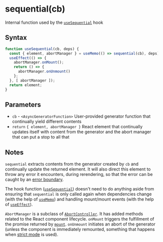 # sequential(cb)

Internal function used by the [`useSequential`](./useSequential) hook

## Syntax

```js
function useSequential(cb, deps) {
  const { element, abortManager } = useMemo(() => sequential(cb), deps);
  useEffect(() => {
    abortManager.onMount();
    return () => {
      abortManager.onUnmount()
    };
  }, [ abortManager ]);
  return element;
}
```

## Parameters

* `cb` - `<AsyncGeneratorFunction>` User-provided generator function that continually yield different contents
* `return` `{ element, abortManager }` React element that continually updates itself with content from the generator
and the abort manager that can put a stop to all that

## Notes

`sequential` extracts contents from the generator created by `cb` and continually update the returned element.
It will also direct this element to throw any error it encounters, during rerendering, so that the error can be
caught by an [error boundary](https://reactjs.org/docs/error-boundaries.html).

The hook function ([`useSequential`](./useSequential)) doesn't need to do anything
aside from ensuring that `sequential` is only called again when dependencies change (with the help of
[`useMemo`](https://reactjs.org/docs/hooks-reference.html#usememo)) and handling mount/mount events (with the help
of [`useEffect`](https://reactjs.org/docs/hooks-reference.html#useeffect)).

`AbortManager` is a subclass of [`AbortController`](https://developer.mozilla.org/en-US/docs/Web/API/AbortController).
It has added methods related to the React component lifecycle. `onMount` triggers the fulfillment of the promise
returned by [`mount`](./mount.md#readme). `onUnmount` initiates an abort of the generator (unless the component is immediately
remounted, something that happens when [strict mode](https://reactjs.org/docs/strict-mode.html) is used).
